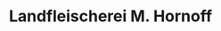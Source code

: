 ---
title: "Landfleischerei M. Hornoff"
url: /glashuette/landfleischerei-m-hornoff/
shop: Metzgerei
---